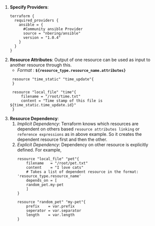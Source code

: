 1. **Specify Providers**:
    ```hcl
    terraform {
      required_providers {
        ansible = { 
          #Community ansible Provider
          source = "nbering/ansible"
          version = "1.0.4"
        }
      }
    }
    ```
1. **Resource Attributes**: Output of one resource can be used as input to another resource through this. 
    - _Format_ : **`${resource_type.resource_name.attributes}`**
    ```hcl
     resource "time_static" "time_update"{
     }

     resource "local_file" "time"{
         filename = "/root/time.txt"
         content = "Time stamp of this file is ${time_static.time_update.id}"
     }
    ```
3. **Resource Dependency**:
    1. _Implicit Dependency_: Terraform knows which resources are dependent on others based `resource attributes linking` or `reference expressions` as in above example. So it creates the dependent resource first and then the other.
    2. _Explicit Dependency_: Dependency on other resource is explicitly defined. For example,
        ```hcl
        resource "local_file" "pet"{
            filename   = "/root/pet.txt"
            content    = "I love cats"
            # Takes a list of dependent resource in the format: 'resource_type.resource_name'
            depends_on = [
            random_pet.my-pet
            ]
        }

        resource "random_pet" "my-pet"{
            prefix    = var.prefix
            seperator = var.separator
            length    = var.length
        }
        ```